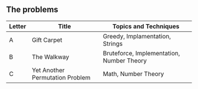 ## The problems

|  Letter | Title                     | Topics and Techniques       |
|---------|---------------------------|-----------------------------|
|  A | Gift Carpet             | Greedy, Implamentation, Strings                      |
|  B | The Walkway            | Bruteforce, Implementation, Number Theory                       |
|  C | Yet Another Permutation Problem           | Math, Number Theory                       |

